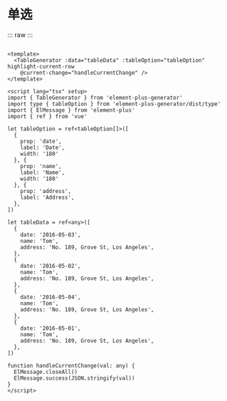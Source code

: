 <script setup>
import CurrentRowTable from './../../../element-plus-generator-demo/src/views/Table/components/CurrentRowTable.vue'
</script>

# 单选

<div class="code">

::: raw
<CurrentRowTable/>
:::

```vue

<template>
  <TableGenerator :data="tableData" :tableOption="tableOption" highlight-current-row
    @current-change="handleCurrentChange" />
</template>

<script lang="tsx" setup>
import { TableGenerator } from 'element-plus-generator'
import type { tableOption } from 'element-plus-generator/dist/type'
import { ElMessage } from 'element-plus'
import { ref } from 'vue'

let tableOption = ref<tableOption[]>([
  {
    prop: 'date',
    label: 'Date',
    width: '180'
  }, {
    prop: 'name',
    label: 'Name',
    width: '180'
  }, {
    prop: 'address',
    label: 'Address',
  },
])

let tableData = ref<any>([
  {
    date: '2016-05-03',
    name: 'Tom',
    address: 'No. 189, Grove St, Los Angeles',
  },
  {
    date: '2016-05-02',
    name: 'Tom',
    address: 'No. 189, Grove St, Los Angeles',
  },
  {
    date: '2016-05-04',
    name: 'Tom',
    address: 'No. 189, Grove St, Los Angeles',
  },
  {
    date: '2016-05-01',
    name: 'Tom',
    address: 'No. 189, Grove St, Los Angeles',
  },
])

function handleCurrentChange(val: any) {
  ElMessage.closeAll()
  ElMessage.success(JSON.stringify(val))
}
</script>

```

</div>